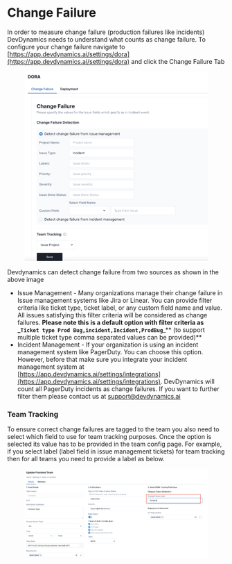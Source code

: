 # Change Failure

In order to measure change failure (production failures like incidents) DevDynamics needs to understand what counts as change failure. To configure your change failure navigate to [https://app.devdynamics.ai/settings/dora](https://app.devdynamics.ai/settings/dora) and click the Change Failure Tab

<figure><img src="../.gitbook/assets/Screenshot 2023-11-29 at 7.02.26 PM.png" alt=""><figcaption></figcaption></figure>

Devdynamics can detect change failure from two sources as  shown in the above image

* Issue Management - Many organizations manage their change failure in Issue management systems like Jira or Linear. You can provide filter criteria like ticket type, ticket label, or any custom field name and value. All issues satisfying this filter criteria will be considered as change failures. **Please note this is a default option with filter criteria as **_**`Ticket type Prod Bug,incident,Incident,ProdBug`**_** (to support multiple ticket type comma separated values can be provided)**
* Incident Management - If your organization is using an incident management system like PagerDuty. You can choose this option. However, before that make sure you integrate your incident management system at [https://app.devdynamics.ai/settings/integrations](https://app.devdynamics.ai/settings/integrations). DevDynamics will count all PagerDuty incidents as change failures. If you want to further filter them please contact us at support@devdynamics.ai

### Team Tracking

&#x20;To ensure correct change failures are tagged to the team you also need to select which field to use for team tracking purposes. Once the option is selected its value has to be provided in the team config page. For example, if you select label (label field in issue management tickets) for team tracking then for all teams you need to provide a label as below.

<figure><img src="../.gitbook/assets/Screenshot 2023-11-29 at 7.48.25 PM.png" alt=""><figcaption></figcaption></figure>

